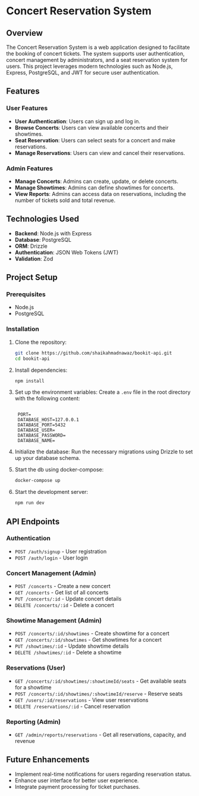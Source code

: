 # Concert Reservation System

## Overview

The Concert Reservation System is a web application designed to facilitate the booking of concert tickets. The system supports user authentication, concert management by administrators, and a seat reservation system for users. This project leverages modern technologies such as Node.js, Express, PostgreSQL, and JWT for secure user authentication.

## Features

### User Features

- **User Authentication**: Users can sign up and log in.
- **Browse Concerts**: Users can view available concerts and their showtimes.
- **Seat Reservation**: Users can select seats for a concert and make reservations.
- **Manage Reservations**: Users can view and cancel their reservations.

### Admin Features

- **Manage Concerts**: Admins can create, update, or delete concerts.
- **Manage Showtimes**: Admins can define showtimes for concerts.
- **View Reports**: Admins can access data on reservations, including the number of tickets sold and total revenue.

## Technologies Used

- **Backend**: Node.js with Express
- **Database**: PostgreSQL
- **ORM**: Drizzle
- **Authentication**: JSON Web Tokens (JWT)
- **Validation**: Zod

## Project Setup

### Prerequisites

- Node.js
- PostgreSQL

### Installation

1. Clone the repository:

   ```bash
   git clone https://github.com/shaikahmadnawaz/bookit-api.git
   cd bookit-api
   ```

2. Install dependencies:

   ```bash
   npm install
   ```

3. Set up the environment variables:
   Create a `.env` file in the root directory with the following content:

   ```plaintext

    PORT=
    DATABASE_HOST=127.0.0.1
    DATABASE_PORT=5432
    DATABASE_USER=
    DATABASE_PASSWORD=
    DATABASE_NAME=

   ```

4. Initialize the database:
   Run the necessary migrations using Drizzle to set up your database schema.

5. Start the db using docker-compose:

   ```bash
   docker-compose up
   ```

6. Start the development server:
   ```bash
   npm run dev
   ```

## API Endpoints

### Authentication

- `POST /auth/signup` - User registration
- `POST /auth/login` - User login

### Concert Management (Admin)

- `POST /concerts` - Create a new concert
- `GET /concerts` - Get list of all concerts
- `PUT /concerts/:id` - Update concert details
- `DELETE /concerts/:id` - Delete a concert

### Showtime Management (Admin)

- `POST /concerts/:id/showtimes` - Create showtime for a concert
- `GET /concerts/:id/showtimes` - Get showtimes for a concert
- `PUT /showtimes/:id` - Update showtime details
- `DELETE /showtimes/:id` - Delete a showtime

### Reservations (User)

- `GET /concerts/:id/showtimes/:showtimeId/seats` - Get available seats for a showtime
- `POST /concerts/:id/showtimes/:showtimeId/reserve` - Reserve seats
- `GET /users/:id/reservations` - View user reservations
- `DELETE /reservations/:id` - Cancel reservation

### Reporting (Admin)

- `GET /admin/reports/reservations` - Get all reservations, capacity, and revenue

## Future Enhancements

- Implement real-time notifications for users regarding reservation status.
- Enhance user interface for better user experience.
- Integrate payment processing for ticket purchases.
